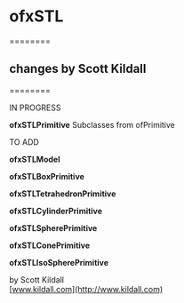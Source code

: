 # ofxSTL
========


## changes by Scott Kildall
========

IN PROGRESS

**ofxSTLPrimitive**
Subclasses from ofPrimitive 

TO ADD

**ofxSTLModel**

**ofxSTLBoxPrimitive**

**ofxSTLTetrahedronPrimitive**

**ofxSTLCylinderPrimitive**

**ofxSTLSpherePrimitive**

**ofxSTLConePrimitive**

**ofxSTLIsoSpherePrimitive**


by Scott Kildall  
[www.kildall.com](http://www.kildall.com)


